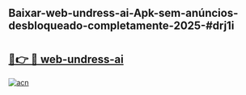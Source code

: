 ## Baixar-web-undress-ai-Apk-sem-anúncios-desbloqueado-completamente-2025-#drj1i

# <h2><a href="https://ainizakaria.my?title=web-undress-ai&ref=20M">🔗👉 🔴 web-undress-ai</a></h2>

[![acn](https://github.com/user-attachments/assets/0f9c940e-d8b0-45ae-aac7-cd30a18b3e1c)](https://ainizakaria.my?title=web-undress-ai&ref=20M)

